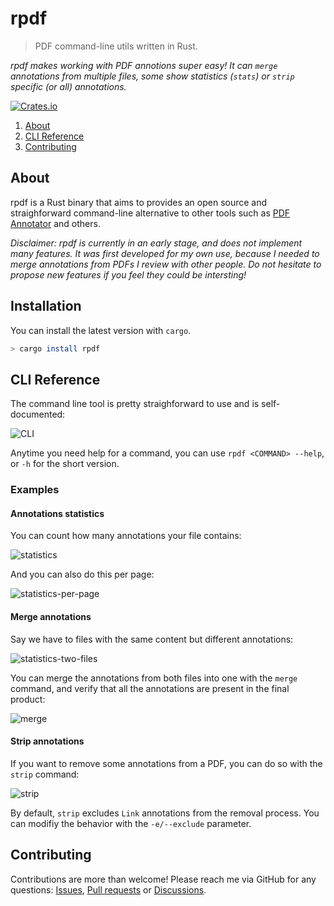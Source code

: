# rpdf

> PDF command-line utils written in Rust.

*rpdf makes working with PDF annotions super easy!
It can `merge` annotations from multiple files,
some show statistics (`stats`) or `strip` specific (or all) annotations.*

[![Crates.io](https://img.shields.io/crates/v/rpdf)](https://crates.io/crates/rpdf)

1. [About](#about)
2. [CLI Reference](#cli-reference)
3. [Contributing](#contributing)

## About

rpdf is a Rust binary that aims to provides an open source and straighforward
command-line alternative to other tools such as
[PDF Annotator](https://www.pdfannotator.com/en/help/filescombine) and others.

*Disclaimer: rpdf is currently in an early stage, and does not implement many
features. It was first developed for my own use,
because I needed to merge annotations from PDFs I review with other people.
Do not hesitate to propose new features if you feel they could be intersting!*

## Installation

You can install the latest version with `cargo`.

```bash
> cargo install rpdf
```

## CLI Reference

The command line tool is pretty straighforward to use and is self-documented:

![CLI](https://user-images.githubusercontent.com/27275099/235343778-01eceb0a-e138-4dbc-be0c-824a4ae01f06.png)

Anytime you need help for a command, you can use `rpdf <COMMAND> --help`,
or `-h` for the short version.

### Examples

#### Annotations statistics

You can count how many annotations your file contains:

![statistics](https://user-images.githubusercontent.com/27275099/235343915-66d2206f-75d4-481a-9355-1be49aeedde6.png)

And you can also do this per page:

![statistics-per-page](https://user-images.githubusercontent.com/27275099/235344005-ab638e90-f619-4414-9b84-d23e25f7acf6.png)

#### Merge annotations

Say we have to files with the same content but different annotations:

![statistics-two-files](https://user-images.githubusercontent.com/27275099/235344066-2d06c7c6-a637-4ec6-b4ef-fde9e442afde.png)

You can merge the annotations from both files into one with the `merge` command,
and verify that all the annotations are present in the final product:

![merge](https://user-images.githubusercontent.com/27275099/235344220-d78a250b-35e1-47f8-919c-11e0dba4e62c.png)

#### Strip annotations

If you want to remove some annotations from a PDF,
you can do so with the `strip` command:

![strip](https://user-images.githubusercontent.com/27275099/235351437-5846c8bf-cd1c-4f27-9f3a-04257251251b.png)

By default, `strip` excludes `Link` annotations from the removal process.
You can modifiy the behavior with the `-e/--exclude` parameter.

## Contributing

Contributions are more than welcome! Please reach me via GitHub for any questions:
[Issues](https://github.com/jeertmans/rpdf/issues),
[Pull requests](https://github.com/jeertmans/rpdf/pulls) or
[Discussions](https://github.com/jeertmans/rpdf/discussions).
